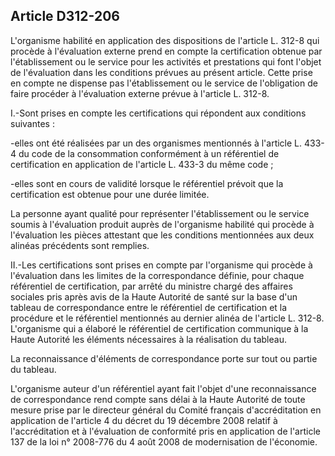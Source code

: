 ## Article D312-206

L'organisme habilité en application des dispositions de l'article L. 312-8 qui procède à l'évaluation externe
prend en compte la certification obtenue par l'établissement ou le service pour les activités et prestations qui
font l'objet de l'évaluation dans les conditions prévues au présent article. Cette prise en compte ne dispense
pas l'établissement ou le service de l'obligation de faire procéder à l'évaluation externe prévue à l'article L.
312-8.

I.-Sont prises en compte les certifications qui répondent aux conditions suivantes :

-elles ont été réalisées par un des organismes mentionnés à l'article L. 433-4 du code de la consommation
conformément à un référentiel de certification en application de l'article L. 433-3 du même code ;

-elles sont en cours de validité lorsque le référentiel prévoit que la certification est obtenue pour une durée
limitée.

La personne ayant qualité pour représenter l'établissement ou le service soumis à l'évaluation produit auprès
de l'organisme habilité qui procède à l'évaluation les pièces attestant que les conditions mentionnées aux
deux alinéas précédents sont remplies.

II.-Les certifications sont prises en compte par l'organisme qui procède à l'évaluation dans les limites de la
correspondance définie, pour chaque référentiel de certification, par arrêté du ministre chargé des affaires
sociales pris après avis de la Haute Autorité de santé sur la base d'un tableau de correspondance entre le
référentiel de certification et la procédure et le référentiel mentionnés au dernier alinéa de l'article L. 312-8.
L'organisme qui a élaboré le référentiel de certification communique à la Haute Autorité les éléments
nécessaires à la réalisation du tableau.

La reconnaissance d'éléments de correspondance porte sur tout ou partie du tableau.


L'organisme auteur d'un référentiel ayant fait l'objet d'une reconnaissance de correspondance rend
compte sans délai à la Haute Autorité de toute mesure prise par le directeur général du Comité français
d'accréditation en application de l'article 4 du décret du 19 décembre 2008 relatif à l'accréditation et à
l'évaluation de conformité pris en application de l'article 137 de la loi n° 2008-776 du 4 août 2008 de
modernisation de l'économie.

